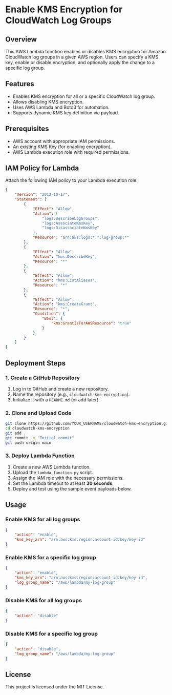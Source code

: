 # Enable KMS Encryption for CloudWatch Log Groups

## Overview
This AWS Lambda function enables or disables KMS encryption for Amazon CloudWatch log groups in a given AWS region. Users can specify a KMS key, enable or disable encryption, and optionally apply the change to a specific log group.

## Features
- Enables KMS encryption for all or a specific CloudWatch log group.
- Allows disabling KMS encryption.
- Uses AWS Lambda and Boto3 for automation.
- Supports dynamic KMS key definition via payload.

## Prerequisites
- AWS account with appropriate IAM permissions.
- An existing KMS Key (for enabling encryption).
- AWS Lambda execution role with required permissions.

## IAM Policy for Lambda
Attach the following IAM policy to your Lambda execution role:

```json
{
    "Version": "2012-10-17",
    "Statement": [
        {
            "Effect": "Allow",
            "Action": [
                "logs:DescribeLogGroups",
                "logs:AssociateKmsKey",
                "logs:DisassociateKmsKey"
            ],
            "Resource": "arn:aws:logs:*:*:log-group:*"
        },
        {
            "Effect": "Allow",
            "Action": "kms:DescribeKey",
            "Resource": "*"
        },
        {
            "Effect": "Allow",
            "Action": "kms:ListAliases",
            "Resource": "*"
        },
        {
            "Effect": "Allow",
            "Action": "kms:CreateGrant",
            "Resource": "*",
            "Condition": {
                "Bool": {
                    "kms:GrantIsForAWSResource": "true"
                }
            }
        }
    ]
}
```

## Deployment Steps
### 1. Create a GitHub Repository
1. Log in to GitHub and create a new repository.
2. Name the repository (e.g., `cloudwatch-kms-encryption`).
3. Initialize it with a `README.md` (or add later).

### 2. Clone and Upload Code
```sh
git clone https://github.com/YOUR_USERNAME/cloudwatch-kms-encryption.git
cd cloudwatch-kms-encryption
git add .
git commit -m "Initial commit"
git push origin main
```

### 3. Deploy Lambda Function
1. Create a new AWS Lambda function.
2. Upload the `lambda_function.py` script.
3. Assign the IAM role with the necessary permissions.
4. Set the Lambda timeout to at least **30 seconds**.
5. Deploy and test using the sample event payloads below.

## Usage
### Enable KMS for all log groups
```json
{
    "action": "enable",
    "kms_key_arn": "arn:aws:kms:region:account-id:key/key-id"
}
```

### Enable KMS for a specific log group
```json
{
    "action": "enable",
    "kms_key_arn": "arn:aws:kms:region:account-id:key/key-id",
    "log_group_name": "/aws/lambda/my-log-group"
}
```

### Disable KMS for all log groups
```json
{
    "action": "disable"
}
```

### Disable KMS for a specific log group
```json
{
    "action": "disable",
    "log_group_name": "/aws/lambda/my-log-group"
}
```

## License
This project is licensed under the MIT License.

